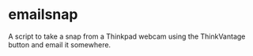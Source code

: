 emailsnap
=========

A script to take a snap from a Thinkpad webcam using the ThinkVantage button and email it somewhere.
